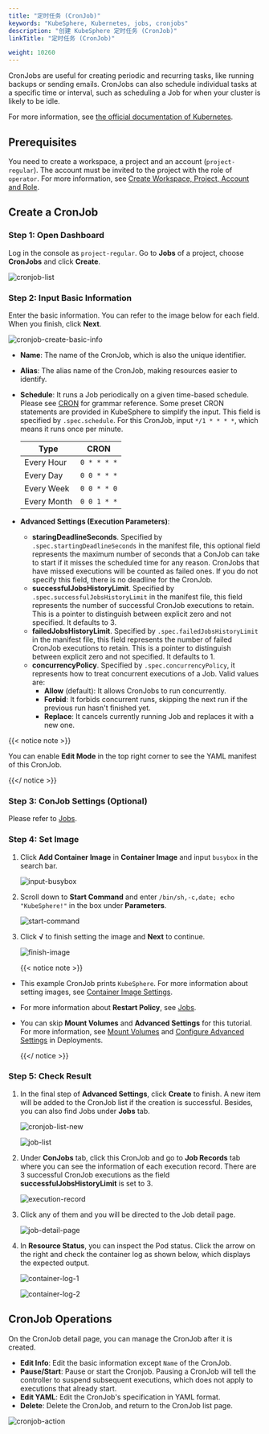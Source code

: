 ```yaml
---
title: "定时任务 (CronJob)"
keywords: "KubeSphere, Kubernetes, jobs, cronjobs"
description: "创建 KubeSphere 定时任务 (CronJob)"
linkTitle: "定时任务 (CronJob)"

weight: 10260
---
```


CronJobs are useful for creating periodic and recurring tasks, like running backups or sending emails. CronJobs can also schedule individual tasks at a specific time or interval, such as scheduling a Job for when your cluster is likely to be idle.

For more information, see [the official documentation of Kubernetes](https://kubernetes.io/docs/concepts/workloads/controllers/cron-jobs/).

## Prerequisites

You need to create a workspace, a project and an account (`project-regular`). The account must be invited to the project with the role of `operator`. For more information, see [Create Workspace, Project, Account and Role](../../../quick-start/create-workspace-and-project).

## Create a CronJob

### Step 1: Open Dashboard

Log in the console as `project-regular`. Go to **Jobs** of a project, choose **CronJobs** and click **Create**.

![cronjob-list](/images/docs/project-user-guide-zh/application-workloads-zh/cronjobs-zh/cronjob-list.png)

### Step 2: Input Basic Information

Enter the basic information. You can refer to the image below for each field. When you finish, click **Next**.

![cronjob-create-basic-info](/images/docs/project-user-guide-zh/application-workloads-zh/cronjobs-zh/cronjob-create-basic-info.png)

- **Name**: The name of the CronJob, which is also the unique identifier.
- **Alias**: The alias name of the CronJob, making resources easier to identify.
- **Schedule**: It runs a Job periodically on a given time-based schedule. Please see [CRON](https://en.wikipedia.org/wiki/Cron) for grammar reference. Some preset CRON statements are provided in KubeSphere to simplify the input. This field is specified by `.spec.schedule`. For this CronJob, input `*/1 * * * *`, which means it runs once per minute.

  | Type        | CRON        |
  | ----------- | ----------- |
  | Every Hour  | `0 * * * *` |
  | Every Day   | `0 0 * * *` |
  | Every Week  | `0 0 * * 0` |
  | Every Month | `0 0 1 * *` |
  
- **Advanced Settings (Execution Parameters)**:
  
  - **staringDeadlineSeconds**. Specified by `.spec.startingDeadlineSeconds` in the manifest file, this optional field represents the maximum number of seconds that a ConJob can take to start if it misses the scheduled time for any reason. CronJobs that have missed executions will be counted as failed ones. If you do not specify this field, there is no deadline for the CronJob.
  - **successfulJobsHistoryLimit**. Specified by `.spec.successfulJobsHistoryLimit` in the manifest file, this field represents the number of successful CronJob executions to retain. This is a pointer to distinguish between explicit zero and not specified. It defaults to 3.
  - **failedJobsHistoryLimit**. Specified by `.spec.failedJobsHistoryLimit` in the manifest file, this field represents the number of failed CronJob executions to retain. This is a pointer to distinguish between explicit zero and not specified. It defaults to 1.
  - **concurrencyPolicy**. Specified by `.spec.concurrencyPolicy`, it represents how to treat concurrent executions of a Job. Valid values are:
      - **Allow** (default): It allows CronJobs to run concurrently.
      - **Forbid**: It forbids concurrent runs, skipping the next run if the previous run hasn't finished yet.
      - **Replace**: It cancels currently running Job and replaces it with a new one.

{{< notice note >}} 

You can enable **Edit Mode** in the top right corner to see the YAML manifest of this CronJob.

{{</ notice >}} 

### Step 3: ConJob Settings (Optional)

Please refer to [Jobs](../jobs/#step-3-job-settings-optional).

### Step 4: Set Image

1. Click **Add Container Image** in **Container Image** and input `busybox` in the search bar.

    ![input-busybox](/images/docs/project-user-guide-zh/application-workloads-zh/cronjobs-zh/input-busybox.png)

2. Scroll down to **Start Command** and enter `/bin/sh,-c,date; echo "KubeSphere!"` in the box under **Parameters**.

    ![start-command](/images/docs/project-user-guide-zh/application-workloads-zh/cronjobs-zh/start-command.png)

3. Click **√** to finish setting the image and **Next** to continue.

    ![finish-image](/images/docs/project-user-guide-zh/application-workloads-zh/cronjobs-zh/finish-image.png)

    {{< notice note >}}

- This example CronJob prints `KubeSphere`. For more information about setting images, see [Container Image Settings](../container-image-settings/).
- For more information about **Restart Policy**, see [Jobs](../jobs/#step-4-set-image).
- You can skip **Mount Volumes** and **Advanced Settings** for this tutorial. For more information, see [Mount Volumes](../deployments/#step-4-mount-volumes) and [Configure Advanced Settings](../deployments/#step-5-configure-advanced-settings) in Deployments.

    {{</ notice >}}

### Step 5: Check Result

1. In the final step of **Advanced Settings**, click **Create** to finish. A new item will be added to the CronJob list if the creation is successful. Besides, you can also find Jobs under **Jobs** tab.

    ![cronjob-list-new](/images/docs/project-user-guide-zh/application-workloads-zh/cronjobs-zh/cronjob-list-new.png)

    ![job-list](/images/docs/project-user-guide-zh/application-workloads-zh/cronjobs-zh/job-list.png)

2. Under **ConJobs** tab, click this CronJob and go to **Job Records** tab where you can see the information of each execution record. There are 3 successful CronJob executions as the field **successfulJobsHistoryLimit** is set to 3.

    ![execution-record](/images/docs/project-user-guide-zh/application-workloads-zh/cronjobs-zh/execution-record.png)

3. Click any of them and you will be directed to the Job detail page.

    ![job-detail-page](/images/docs/project-user-guide-zh/application-workloads-zh/cronjobs-zh/job-detail-page.png)

4. In **Resource Status**, you can inspect the Pod status. Click the arrow on the right and check the container log as shown below, which displays the expected output.

    ![container-log-1](/images/docs/project-user-guide-zh/application-workloads-zh/cronjobs-zh/container-log-1.png)

    ![container-log-2](/images/docs/project-user-guide-zh/application-workloads-zh/cronjobs-zh/container-log-2.png)

## CronJob Operations

On the CronJob detail page, you can manage the CronJob after it is created.

- **Edit Info**: Edit the basic information except `Name` of the CronJob.
- **Pause/Start**: Pause or start the Cronjob. Pausing a CronJob will tell the controller to suspend subsequent executions, which does not apply to executions that already start.
- **Edit YAML**: Edit the CronJob's specification in YAML format.
- **Delete**: Delete the CronJob, and return to the CronJob list page.

![cronjob-action](/images/docs/project-user-guide-zh/application-workloads-zh/cronjobs-zh/cronjob-action.png)